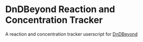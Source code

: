 # DnDBeyond Reaction and Concentration Tracker
A reaction and concentration tracker userscript for [DnDBeyond](https://www.dndbeyond.com)
